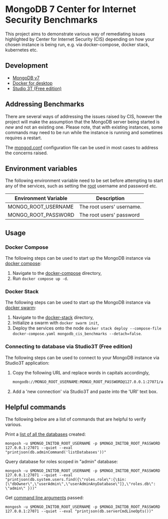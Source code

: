 # MongoDB 7 Center for Internet Security Benchmarks

This project aims to demonstrate various way of remediating issues highlighted by Center for Internet Security (CIS)
depending on how your chosen instance is being run, e.g. via docker-compose, docker stack, kubernetes etc.

## Development

- [MongoDB v7](https://www.mongodb.com/docs/manual/release-notes/7.0/)
- [Docker for desktop](https://www.docker.com/products/docker-desktop/)
- [Studio 3T (Free edition)](https://studio3t.com/free/)

## Addressing Benchmarks

There are several ways of addressing the issues raised by CIS, however the project will make the assumption that the MongoDB
server being started is _new_ and not an existing one. Please note, that with existing instances, some commands may need to be run
while the instance is running and sometimes requires a restart.

The [mongod.conf](./docker-compose/mongod.conf) configuration file can be used in most cases to address the concerns raised.

## Environment variables

The following environment variable need to be set before attempting to start any of the services, such as
setting the [root](https://www.mongodb.com/docs/manual/reference/built-in-roles/#root) username and password etc.

| Environment Variable | Description               |
| -------------------- | ------------------------- |
| MONGO_ROOT_USERNAME  | The root users' username. |
| MONGO_ROOT_PASSWORD  | The root users' password  |

## Usage

### Docker Compose

The following steps can be used to start up the MongoDB instance via [docker compose](https://docs.docker.com/compose/):

1. Navigate to the [docker-compose](/docker-compose/docker-compose.yaml) directory,
2. Run `docker compose up -d`.
   
### Docker Stack

The following steps can be used to start up the MongoDB instance via [docker swarm](https://docs.docker.com/engine/swarm/):

1. Navigate to the [docker-stack](/docker-stack/docker-compose.yaml) directory,
2. Initialize a swarm with `docker swarm init`,
3. Deploy the services onto the node `docker stack deploy --compose-file docker-compose.yaml mongodb_cis_benchmarks --detach=false`.

### Connecting to database via Studio3T (Free edition)

The following steps can be used to connect to your MongoDB instance via Studio3T application:

1. Copy the following URL and replace words in capitals accordingly,

   ```markdown
   mongodb://MONGO_ROOT_USERNAME:MONGO_ROOT_PASSWORD@127.0.0.1:27071/admin?retryWrites=true&loadBalanced=false&serverSelectionTimeoutMS=2000&connectTimeoutMS=10000&authSource=admin&authMechanism=SCRAM-SHA-1
   ```

2. Add a 'new connection' via Studio3T and paste into the 'URI' text box.

## Helpful commands

The following below are a list of commands that are helpful to verify various.

Print a [list of all the databases](https://www.mongodb.com/docs/manual/reference/command/listDatabases/) created:

```shell
mongosh -u $MONGO_INITDB_ROOT_USERNAME -p $MONGO_INITDB_ROOT_PASSWORD 127.0.0.1:27071 --quiet --eval  "printjson(db.adminCommand('listDatabases'))"
```

Query database for roles scoped in "admin" database:

```shell
mongosh -u $MONGO_INITDB_ROOT_USERNAME -p $MONGO_INITDB_ROOT_PASSWORD 127.0.0.1:27071 --quiet --eval "printjson(db.system.users.find({\"roles.role\":{\$in:[\"dbOwner\",\"userAdmin\",\"userAdminAnyDatabase\"]},\"roles.db\": \"admin\" }))"
```

Get [command line arguments](https://www.mongodb.com/docs/manual/reference/command/getCmdLineOpts/#getcmdlineopts) passed:

```shell
mongosh -u $MONGO_INITDB_ROOT_USERNAME -p $MONGO_INITDB_ROOT_PASSWORD 127.0.0.1:27071 --quiet --eval "printjson(db.serverCmdLineOpts())"
```
